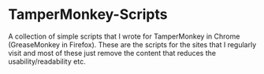 TamperMonkey-Scripts
====================

A collection of simple scripts that I wrote for TamperMonkey in Chrome (GreaseMonkey in Firefox). These are the scripts for the sites that I regularly visit and most of these just remove the content that reduces the usability/readability etc.
